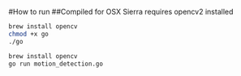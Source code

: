 #How to run
##Compiled for OSX Sierra 
requires opencv2 installed
```bash
brew install opencv
chmod +x go
./go 
```

```bash
brew install opencv
go run motion_detection.go
```

